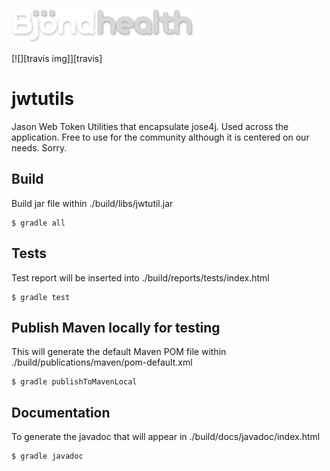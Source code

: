 ![alt text](https://github.com/Bjond/jwtutils/blob/master/images/bjondhealthlogo-whitegrey.png "Bjönd Inc.")

[![][travis img]][travis]

# jwtutils

Jason Web Token Utilities that encapsulate jose4j. Used across the application. Free to use for the community 
although it is centered on our needs. Sorry.


## Build

Build jar file within ./build/libs/jwtutil.jar

```shell
$ gradle all
```

## Tests

Test report will be inserted into ./build/reports/tests/index.html

```shell
$ gradle test
```


## Publish Maven locally for testing

This will generate the default Maven POM file within ./build/publications/maven/pom-default.xml

```shell
$ gradle publishToMavenLocal
```



## Documentation

To generate the javadoc that will appear in ./build/docs/javadoc/index.html

```shell
$ gradle javadoc
```


